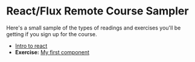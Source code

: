 # React/Flux Remote Course Sampler

Here's a small sample of the types of readings and exercises you'll be getting if you sign up for the course.

* [Intro to react][react-intro]
* **Exercise:** [My first component][first-component]

[react-intro]: /curriculum/part1/intro.md
[first-component]: /curriculum/part1/my_first_component.md
